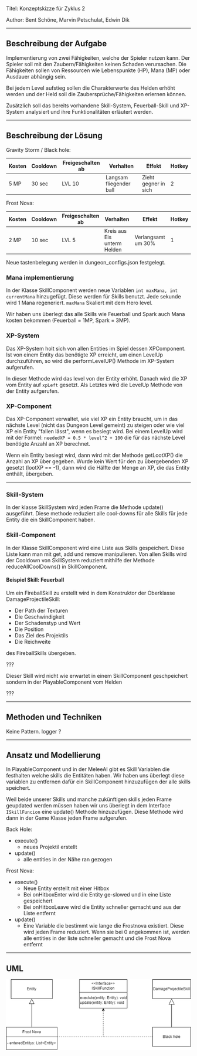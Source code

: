 Titel: Konzeptskizze für Zyklus 2

Author: Bent Schöne, Marvin Petschulat, Edwin Dik

---

## Beschreibung der Aufgabe

Implementierung von zwei Fähigkeiten, welche der Spieler nutzen kann. Der Spieler soll mit
den Zaubern/Fähigkeiten keinen Schaden verursachen. Die Fähigkeiten sollen von
Ressourcen wie Lebenspunkte (HP), Mana (MP) oder Ausdauer abhängig sein.

Bei jedem Level aufstieg sollen die Charakterwerte des Helden erhöht werden und der Held
soll die Zaubersprüche/Fähigkeiten erlernen können.

Zusätzlich soll das bereits vorhandene Skill-System, Feuerball-Skill und XP-System
analysiert und ihre Funktionalitäten erläutert werden.

---

## Beschreibung der Lösung

Gravity Storm / Black hole:

| Kosten | Cooldown | Freigeschalten ab | Verhalten               | Effekt               | Hotkey |
|--------|----------|-------------------|-------------------------|----------------------|--------|
| 5 MP   | 30 sec   | LVL 10            | Langsam fliegender ball | Zieht gegner in sich | 2      |

Frost Nova:

| Kosten | Cooldown | Freigeschalten ab | Verhalten                   | Effekt             | Hotkey |
|--------|----------|-------------------|-----------------------------|--------------------|--------|
| 2 MP   | 10 sec   | LVL 5             | Kreis aus Eis unterm Helden | Verlangsamt um 30% | 1      |

Neue tastenbelegung werden in dungeon_configs.json festgelegt.

### Mana implementierung

In der Klasse SkillComponent werden neue Variablen `int maxMana, int currentMana` hinzugefügt. Diese werden
für Skills benutzt. Jede sekunde wird 1 Mana regeneriert. `maxMana` Skaliert mit dem Hero level.

Wir haben uns überlegt das alle Skills wie Feuerball und Spark auch Mana kosten bekommen
(Feuerball = 1MP, Spark = 3MP).

### XP-System

Das XP-System holt sich von allen Entities im Spiel dessen XPComponent. Ist von einem
Entity das benötigte XP erreicht, um einen LevelUp durchzuführen, so wird die
performLevelUP() Methode im XP-System aufgerufen.

In dieser Methode wird das level von der Entity erhöht. Danach wird die XP vom Entity auf
`xpLeft` gesetzt. Als Letztes wird die LevelUp Methode von der Entity aufgerufen.

### XP-Component

Das XP-Component verwaltet, wie viel XP ein Entity braucht, um in das nächste Level (nicht
das Dungeon Level gemeint) zu steigen oder wie viel XP ein Entity "fallen lässt", wenn es
besiegt wird. Bei einem LevelUp wird mit der Formel:
`neededXP = 0.5 * level^2 + 100` die für das nächste Level benötigte Anzahl an XP berechnet.

Wenn ein Entity besiegt wird, dann wird mit der Methode getLootXP() die Anzahl an XP
über gegeben. Wurde kein Wert für den zu übergebenden XP gesetzt (lootXP == -1), dann
wird die Hälfte der Menge an XP, die das Entity enthält, übergeben.

---

### Skill-System

In der klasse SkillSystem wird jeden Frame die Methode update() ausgeführt.
Diese methode reduziert alle cool-downs für alle Skills für jede Entity die ein
SkillComponent haben.

### Skill-Component

In der Klasse SkillComponent wird eine Liste aus Skills gespeichert. Diese Liste kann man mit get, add und remove
manipulieren.
Von allen Skills wird der Cooldown von SkillSystem reduziert mithilfe der Methode reduceAllCoolDowns() in
SkillComponent.

#### Beispiel Skill: Feuerball

Um ein FireballSkill zu erstellt wird in dem Konstruktor der Oberklasse DamageProjectileSkill:

- Der Path der Texturen
- Die Geschwindigkeit
- Der Schadenstyp und Wert
- Die Position
- Das Ziel des Projektils
- Die Reichweite

des FireballSkills übergeben.

???

Dieser Skill wird nicht wie erwartet in einem SkillComponent geschpeichert sondern
in der PlayableComponent vom Helden

???


---

## Methoden und Techniken

Keine Pattern. logger ?

---

## Ansatz und Modellierung

In PlayableComponent und in der MeleeAI gibt es Skill Variablen die festhalten welche skills die Entitäten haben.
Wir haben uns überlegt diese variablen zu entfernen dafür ein SkillComponent hinzuzufügen der alle skills speichert.


Weil beide unserer Skills und manche zukünftigen skills jeden Frame geupdated werden müssen haben wir uns überlegt
in dem Interface `ISkillFuncion` eine update() Methode hinzuzufügen. Diese Methode wird dann in der Game Klasse
jeden Frame aufgerufen.

Back Hole:
- execute()
  - neues Projektil erstellt
- update()
  - alle entities in der Nähe ran gezogen

Frost Nova:

- execute()
  - Neue Entity erstellt mit einer Hitbox
  - Bei onHitboxEnter wird die Entity ge-slowed und in eine Liste gespeichert
  - Bei onHitboxLeave wird die Entity schneller gemacht und aus der Liste entfernt
- update()
  - Eine Variable die bestimmt wie lange die Frostnova existiert. Diese wird jeden Frame
    reduziert. Wenn sie bei 0 angekommen ist, werden alle entities in der liste schneller gemacht
    und die Frost Nova entfernt

---

## UML

![FähigkeitenUML](Fähigkeiten.png)
